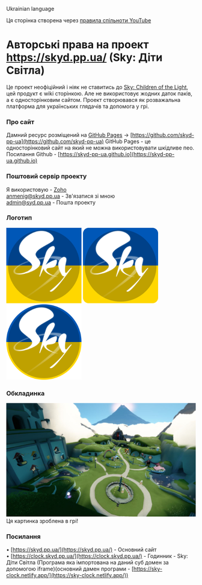 Ukrainian language

Ця сторінка створена через [правила спільноти YouTube](https://support.google.com/youtube/answer/9288567?hl=uk)

# Авторські права на проект https://skyd.pp.ua/ (Sky: Діти Світла)
Це проект неофіційний і ніяк не ставитись до [Sky: Children of the Light](https://www.thatskygame.com/), цей продукт є wiki сторінкою. Але не використовує жодних даток паків, а є односторінковим сайтом. Проект створювався як розважальна платформа для українських глядачів та допомога у грі. 

### Про сайт
Дамний ресурс розміщений на [GitHub Pages](https://pages.github.com/) → [https://github.com/skyd-pp-ua](https://github.com/skyd-pp-ua)
GitHub Pages - це односторінковий сайт на який не можна використовувати шкідливе пео. <br>
Посилання Github - [https://skyd-pp-ua.github.io](https://skyd-pp-ua.github.io)

### Поштовий сервір проекту
Я використовую - [Zoho](https://www.zoho.com/)<br>
[anmenig@skyd.pp.ua](mailto:anmenig@skyd.pp.ua) - Зв'язатися зі мною <br>
[admin@syd.pp.ua](mailto:admin@syd.pp.ua) - Пошта проекту<br>

### Логотип
<img src="https://raw.githubusercontent.com/skyd-pp-ua/skyd-pp-ua.github.io/main/skyd.pp.ua_logo.png" alt="log" width="200" height="200"> <img src="https://raw.githubusercontent.com/skyd-pp-ua/skyd-pp-ua.github.io/main/skyd.pp.ua_logo-curve.png" alt="logo" width="200" height="200"> <img src="https://raw.githubusercontent.com/skyd-pp-ua/skyd-pp-ua.github.io/main/skyd.pp.ua_logo-circle.png" alt="logo" width="200" height="200"> 

### Обкладинка
<img src="https://raw.githubusercontent.com/skyd-pp-ua/skyd-pp-ua.github.io/main/skyd.pp.ua_cover.jpeg" alt="Cover" >
Ця картинка зроблена в грі!

### Посилання
• [https://skyd.pp.ua/](https://skyd.pp.ua/) - Основний сайт<br>
• [https://clock.skyd.pp.ua/](https://clock.skyd.pp.ua/) - Годинник - Sky: Діти Світла (Програма яка імпортована на даний суб домен за допомогою iframe)(основний дамен програми - [https://sky-clock.netlify.app/](https://sky-clock.netlify.app/))<br>

